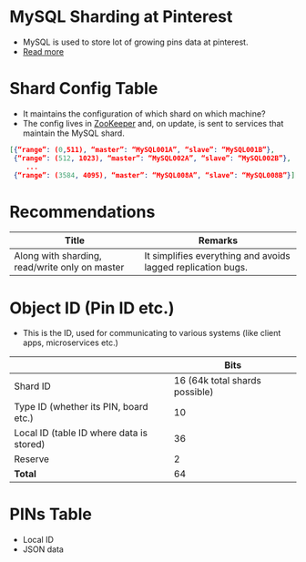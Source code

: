 # MySQL Sharding at Pinterest
- MySQL is used to store lot of growing pins data at pinterest.
- [Read more](https://medium.com/pinterest-engineering/sharding-pinterest-how-we-scaled-our-mysql-fleet-3f341e96ca6f)

# Shard Config Table
- It maintains the configuration of which shard on which machine?
- The config lives in [ZooKeeper](https://github.com/Anshul619/HLD-System-Designs/tree/main/-System-Designs/10_ClusterCoordination/ApacheZookeeper.md) and, on update, is sent to services that maintain the MySQL shard.

````json
[{“range”: (0,511), “master”: “MySQL001A”, “slave”: “MySQL001B”},
 {“range”: (512, 1023), “master”: “MySQL002A”, “slave”: “MySQL002B”},
    ...
 {“range”: (3584, 4095), “master”: “MySQL008A”, “slave”: “MySQL008B”}]
````

# Recommendations

| Title                                          | Remarks                                                      |
|------------------------------------------------|--------------------------------------------------------------|
| Along with sharding, read/write only on master | It simplifies everything and avoids lagged replication bugs. |

# Object ID (Pin ID etc.)
- This is the ID, used for communicating to various systems (like client apps, microservices etc.)

|                                          | Bits                           |
|------------------------------------------|--------------------------------|
| Shard ID                                 | 16 (64k total shards possible) |
| Type ID (whether its PIN, board etc.)    | 10                             |
| Local ID (table ID where data is stored) | 36                             |
| Reserve                                  | 2                              |
| **Total**                                | 64                             |

# PINs Table
- Local ID
- JSON data





